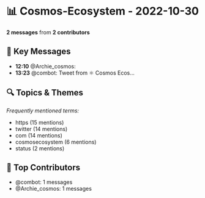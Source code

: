 # 📊 Cosmos-Ecosystem - 2022-10-30
**2 messages** from **2 contributors**

## 💬 Key Messages
- **12:10** @Archie_cosmos: 
- **13:23** @combot: [‌‌‌‌‎⁠](https://twitter.com/CosmosEcosystem/status/1586710255957786624)Tweet from ⚛️ Cosmos Ecos...

## 🔍 Topics & Themes
*Frequently mentioned terms:*
- https (15 mentions)
- twitter (14 mentions)
- com (14 mentions)
- cosmosecosystem (6 mentions)
- status (2 mentions)

## 👥 Top Contributors
- @combot: 1 messages
- @Archie_cosmos: 1 messages